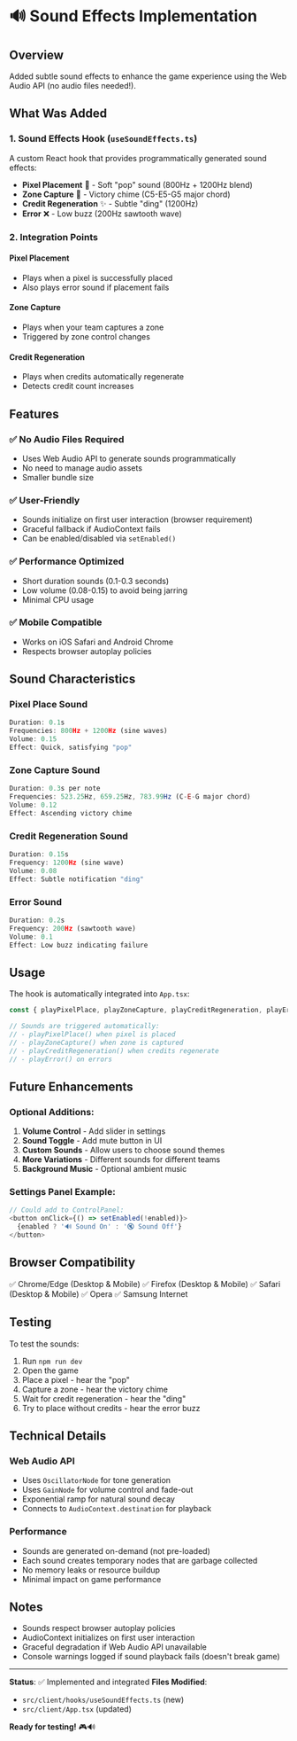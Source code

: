 # 🔊 Sound Effects Implementation

## Overview
Added subtle sound effects to enhance the game experience using the Web Audio API (no audio files needed!).

## What Was Added

### 1. Sound Effects Hook (`useSoundEffects.ts`)
A custom React hook that provides programmatically generated sound effects:

- **Pixel Placement** 🎨 - Soft "pop" sound (800Hz + 1200Hz blend)
- **Zone Capture** 🎉 - Victory chime (C5-E5-G5 major chord)
- **Credit Regeneration** ✨ - Subtle "ding" (1200Hz)
- **Error** ❌ - Low buzz (200Hz sawtooth wave)

### 2. Integration Points

#### Pixel Placement
- Plays when a pixel is successfully placed
- Also plays error sound if placement fails

#### Zone Capture
- Plays when your team captures a zone
- Triggered by zone control changes

#### Credit Regeneration
- Plays when credits automatically regenerate
- Detects credit count increases

## Features

### ✅ No Audio Files Required
- Uses Web Audio API to generate sounds programmatically
- No need to manage audio assets
- Smaller bundle size

### ✅ User-Friendly
- Sounds initialize on first user interaction (browser requirement)
- Graceful fallback if AudioContext fails
- Can be enabled/disabled via `setEnabled()`

### ✅ Performance Optimized
- Short duration sounds (0.1-0.3 seconds)
- Low volume (0.08-0.15) to avoid being jarring
- Minimal CPU usage

### ✅ Mobile Compatible
- Works on iOS Safari and Android Chrome
- Respects browser autoplay policies

## Sound Characteristics

### Pixel Place Sound
```typescript
Duration: 0.1s
Frequencies: 800Hz + 1200Hz (sine waves)
Volume: 0.15
Effect: Quick, satisfying "pop"
```

### Zone Capture Sound
```typescript
Duration: 0.3s per note
Frequencies: 523.25Hz, 659.25Hz, 783.99Hz (C-E-G major chord)
Volume: 0.12
Effect: Ascending victory chime
```

### Credit Regeneration Sound
```typescript
Duration: 0.15s
Frequency: 1200Hz (sine wave)
Volume: 0.08
Effect: Subtle notification "ding"
```

### Error Sound
```typescript
Duration: 0.2s
Frequency: 200Hz (sawtooth wave)
Volume: 0.1
Effect: Low buzz indicating failure
```

## Usage

The hook is automatically integrated into `App.tsx`:

```typescript
const { playPixelPlace, playZoneCapture, playCreditRegeneration, playError } = useSoundEffects();

// Sounds are triggered automatically:
// - playPixelPlace() when pixel is placed
// - playZoneCapture() when zone is captured
// - playCreditRegeneration() when credits regenerate
// - playError() on errors
```

## Future Enhancements

### Optional Additions:
1. **Volume Control** - Add slider in settings
2. **Sound Toggle** - Add mute button in UI
3. **Custom Sounds** - Allow users to choose sound themes
4. **More Variations** - Different sounds for different teams
5. **Background Music** - Optional ambient music

### Settings Panel Example:
```typescript
// Could add to ControlPanel:
<button onClick={() => setEnabled(!enabled)}>
  {enabled ? '🔊 Sound On' : '🔇 Sound Off'}
</button>
```

## Browser Compatibility

✅ Chrome/Edge (Desktop & Mobile)
✅ Firefox (Desktop & Mobile)
✅ Safari (Desktop & Mobile)
✅ Opera
✅ Samsung Internet

## Testing

To test the sounds:
1. Run `npm run dev`
2. Open the game
3. Place a pixel - hear the "pop"
4. Capture a zone - hear the victory chime
5. Wait for credit regeneration - hear the "ding"
6. Try to place without credits - hear the error buzz

## Technical Details

### Web Audio API
- Uses `OscillatorNode` for tone generation
- Uses `GainNode` for volume control and fade-out
- Exponential ramp for natural sound decay
- Connects to `AudioContext.destination` for playback

### Performance
- Sounds are generated on-demand (not pre-loaded)
- Each sound creates temporary nodes that are garbage collected
- No memory leaks or resource buildup
- Minimal impact on game performance

## Notes

- Sounds respect browser autoplay policies
- AudioContext initializes on first user interaction
- Graceful degradation if Web Audio API unavailable
- Console warnings logged if sound playback fails (doesn't break game)

---

**Status**: ✅ Implemented and integrated
**Files Modified**: 
- `src/client/hooks/useSoundEffects.ts` (new)
- `src/client/App.tsx` (updated)

**Ready for testing!** 🎮🔊
